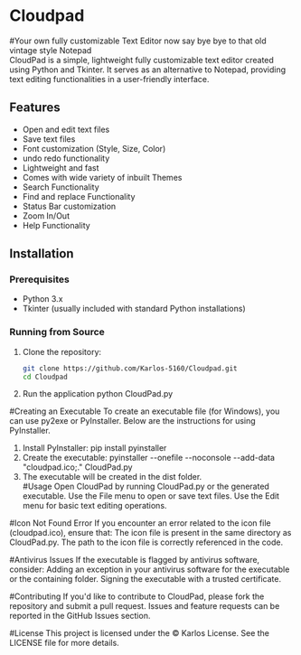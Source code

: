 # Cloudpad
#Your own fully customizable Text Editor now say bye bye to that old vintage style Notepad <br>
CloudPad is a simple, lightweight fully customizable text editor created using Python and Tkinter. It serves as an alternative to Notepad, providing text editing functionalities in a user-friendly interface.

## Features

- Open and edit text files
- Save text files
- Font customization (Style, Size, Color)
- undo redo functionality
- Lightweight and fast
- Comes with wide variety of inbuilt Themes
- Search Functionality
- Find and replace Functionality
- Status Bar customization
- Zoom In/Out
- Help Functionality

## Installation

### Prerequisites

- Python 3.x
- Tkinter (usually included with standard Python installations)

### Running from Source

1. Clone the repository:
   ```bash
   git clone https://github.com/Karlos-5160/Cloudpad.git
   cd Cloudpad
2. Run the application
     python CloudPad.py
   
#Creating an Executable
  To create an executable file (for Windows), you can use py2exe or PyInstaller. Below are the instructions for using PyInstaller.
  1. Install PyInstaller:
      pip install pyinstaller
  2. Create the executable:
      pyinstaller --onefile --noconsole --add-data "cloudpad.ico;." CloudPad.py
  3. The executable will be created in the dist folder.   
#Usage
Open CloudPad by running CloudPad.py or the generated executable.
Use the File menu to open or save text files.
Use the Edit menu for basic text editing operations.

#Icon Not Found Error
  If you encounter an error related to the icon file (cloudpad.ico), ensure that:
    The icon file is present in the same directory as CloudPad.py.
    The path to the icon file is correctly referenced in the code.
  
#Antivirus Issues
  If the executable is flagged by antivirus software, consider:
    Adding an exception in your antivirus software for the executable or the containing folder.
    Signing the executable with a trusted certificate.
    
#Contributing
  If you'd like to contribute to CloudPad, please fork the repository and submit a pull request. Issues and feature requests can be reported in the GitHub Issues section.

#License
  This project is licensed under the © Karlos License. See the LICENSE file for more details.

